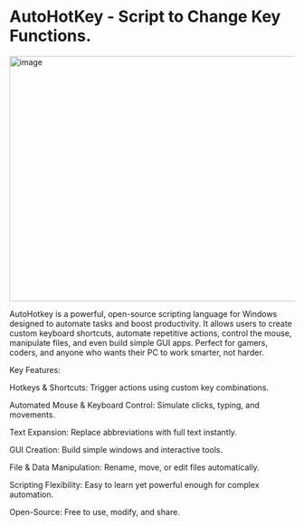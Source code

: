 # AutoHotKey - Script to Change Key Functions.
<img width="680" height="433" alt="image" src="https://github.com/user-attachments/assets/045ae0e5-c252-4bcb-88bf-229c31d9c646" />

AutoHotkey is a powerful, open-source scripting language for Windows designed to automate tasks and boost productivity. It allows users to create custom keyboard shortcuts, automate repetitive actions, control the mouse, manipulate files, and even build simple GUI apps. Perfect for gamers, coders, and anyone who wants their PC to work smarter, not harder.

Key Features:

Hotkeys & Shortcuts: Trigger actions using custom key combinations.

Automated Mouse & Keyboard Control: Simulate clicks, typing, and movements.

Text Expansion: Replace abbreviations with full text instantly.

GUI Creation: Build simple windows and interactive tools.

File & Data Manipulation: Rename, move, or edit files automatically.

Scripting Flexibility: Easy to learn yet powerful enough for complex automation.

Open-Source: Free to use, modify, and share.
